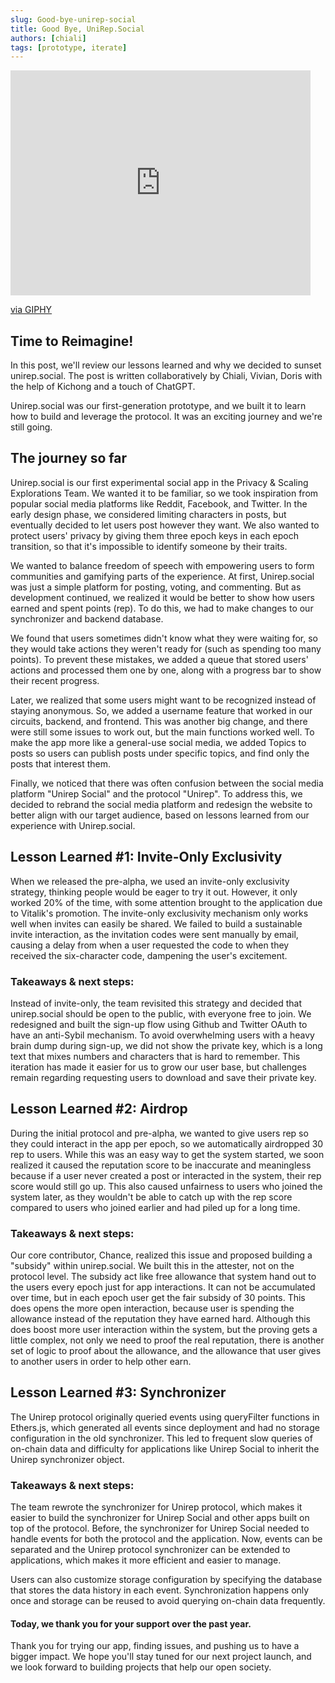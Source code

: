 ```yaml
---
slug: Good-bye-unirep-social
title: Good Bye, UniRep.Social
authors: [chiali]
tags: [prototype, iterate]
---
```


<iframe src="https://giphy.com/embed/65R80T3r72EGTzlNad" width="480" height="360" frameBorder="0" class="giphy-embed" allowFullScreen></iframe><p><a href="https://giphy.com/gifs/space-force-brian-eno-starf-feet-65R80T3r72EGTzlNad">via GIPHY</a></p>

## Time to Reimagine!
In this post, we'll review our lessons learned and why we decided to sunset unirep.social.
The post is written collaboratively by Chiali, Vivian, Doris with the help of Kichong and a touch of ChatGPT.

Unirep.social was our first-generation prototype, and we built it to learn how to build and leverage the protocol. It was an exciting journey and we're still going.

## The journey so far
Unirep.social is our first experimental social app in the Privacy & Scaling Explorations Team. We wanted it to be familiar, so we took inspiration from popular social media platforms like Reddit, Facebook, and Twitter. In the early design phase, we considered limiting characters in posts, but eventually decided to let users post however they want. We also wanted to protect users' privacy by giving them three epoch keys in each epoch transition, so that it's impossible to identify someone by their traits.

We wanted to balance freedom of speech with empowering users to form communities and gamifying parts of the experience. At first, Unirep.social was just a simple platform for posting, voting, and commenting. But as development continued, we realized it would be better to show how users earned and spent points (rep). To do this, we had to make changes to our synchronizer and backend database.

We found that users sometimes didn't know what they were waiting for, so they would take actions they weren't ready for (such as spending too many points). To prevent these mistakes, we added a queue that stored users' actions and processed them one by one, along with a progress bar to show their recent progress.

Later, we realized that some users might want to be recognized instead of staying anonymous. So, we added a username feature that worked in our circuits, backend, and frontend. This was another big change, and there were still some issues to work out, but the main functions worked well. To make the app more like a general-use social media, we added Topics to posts so users can publish posts under specific topics, and find only the posts that interest them.

Finally, we noticed that there was often confusion between the social media platform "Unirep Social" and the protocol "Unirep". To address this, we decided to rebrand the social media platform and redesign the website to better align with our target audience, based on lessons learned from our experience with Unirep.social.

## Lesson Learned #1: Invite-Only Exclusivity
When we released the pre-alpha, we used an invite-only exclusivity strategy, thinking people would be eager to try it out. However, it only worked 20% of the time, with some attention brought to the application due to Vitalik's promotion. The invite-only exclusivity mechanism only works well when invites can easily be shared. We failed to build a sustainable invite interaction, as the invitation codes were sent manually by email, causing a delay from when a user requested the code to when they received the six-character code, dampening the user's excitement.

### Takeaways & next steps:
Instead of invite-only, the team revisited this strategy and decided that unirep.social should be open to the public, with everyone free to join. We redesigned and built the sign-up flow using Github and Twitter OAuth to have an anti-Sybil mechanism. To avoid overwhelming users with a heavy brain dump during sign-up, we did not show the private key, which is a long text that mixes numbers and characters that is hard to remember. This iteration has made it easier for us to grow our user base, but challenges remain regarding requesting users to download and save their private key.

## Lesson Learned #2: Airdrop
During the initial protocol and pre-alpha, we wanted to give users rep so they could interact in the app per epoch, so we automatically airdropped 30 rep to users. While this was an easy way to get the system started, we soon realized it caused the reputation score to be inaccurate and meaningless because if a user never created a post or interacted in the system, their rep score would still go up. This also caused unfairness to users who joined the system later, as they wouldn't be able to catch up with the rep score compared to users who joined earlier and had piled up for a long time.

### Takeaways & next steps:
Our core contributor, Chance, realized this issue and proposed building a "subsidy" within unirep.social. We built this in the attester, not on the protocol level. The subsidy act like free allowance that system hand out to the users every epoch just for app interactions. It can not be accumulated over time, but in each epoch user get the fair subsidy of 30 points. This does opens the more open interaction, because user is spending the allowance instead of the reputation they have earned hard. Although this does boost more user interaction within the system, but the proving gets a little complex, not only we need to proof the real reputation, there is another set of logic to proof about the allowance, and the allowance that user gives to another users in order to help other earn.


## Lesson Learned #3: Synchronizer
The Unirep protocol originally queried events using queryFilter functions in Ethers.js, which generated all events since deployment and had no storage configuration in the old synchronizer. This led to frequent slow queries of on-chain data and difficulty for applications like Unirep Social to inherit the Unirep synchronizer object.

### Takeaways & next steps:
The team rewrote the  synchronizer for Unirep protocol, which makes it easier to build the synchronizer for Unirep Social and other apps built on top of the protocol. Before, the synchronizer for Unirep Social needed to handle events for both the protocol and the application. Now, events can be separated and the Unirep protocol synchronizer can be extended to applications, which makes it more efficient and easier to manage. 

Users can also customize storage configuration by specifying the database that stores the data history in each event. Synchronization happens only once and storage can be reused to avoid querying on-chain data frequently.


#### Today, we thank you for your support over the past year. 
Thank you for trying our app, finding issues, and pushing us to have a bigger impact. We hope you'll stay tuned for our next project launch, and we look forward to building projects that help our open society.
